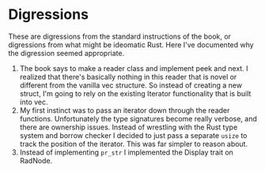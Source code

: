 # Digressions

These are digressions from the standard instructions of the book, or digressions from what might be ideomatic Rust.  Here I've documented why the digression seemed appropriate.

1. The book says to make a reader class and implement peek and next.  I realized that there's basically nothing in this reader that is novel or different from the vanilla vec structure.  So instead of creating a new struct, I'm going to rely on the existing Iterator functionality that is built into vec.
2. My first instinct was to pass an iterator down through the reader functions.  Unfortunately the type signatures become really verbose, and there are ownership issues.  Instead of wrestling with the Rust type system and borrow checker I decided to just pass a separate `usize` to track the position of the iterator.  This was far simpler to reason about.
3. Instead of implementing `pr_str` I implemented the Display trait on RadNode.
